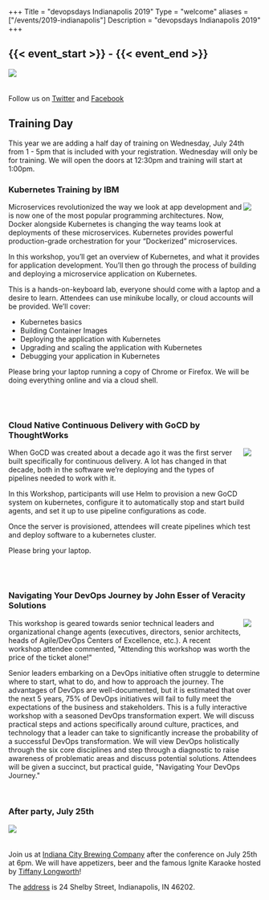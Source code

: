 +++
Title = "devopsdays Indianapolis 2019"
Type = "welcome"
aliases = ["/events/2019-indianapolis"]
Description = "devopsdays Indianapolis 2019"
+++

<h2>{{< event_start >}} - {{< event_end >}}</h2>

<img style="float: center; max-width: 500px; padding: 0px 20px 20px 0px" src="/events/2019-indianapolis/logo-square.jpg"></img>

Follow us on <a href="https://twitter.com/devopsdaysindy">Twitter</a> and <a href="https://www.facebook.com/devopsdaysindy/">Facebook</a>

<h2>Training Day</h2>
This year we are adding a half day of training on Wednesday, July 24th
from 1 - 5pm that is included with your registration. Wednesday will
only be for training. We will open the doors at 12:30pm and training
will start at 1:00pm.

<h3><b>Kubernetes Training by IBM</b></h3>
<img style="float: right; max-width: 200px; padding: 0px 20px 20px 0px" src="/img/sponsors/ibm.png"></img>
<p>
Microservices revolutionized the way we look at app development and is
now one of the most popular programming architectures. Now, Docker
alongside Kubernetes is changing the way teams look at deployments of
these microservices. Kubernetes provides powerful production-grade
orchestration for your “Dockerized” microservices.

In this workshop, you’ll get an overview of Kubernetes, and what it
provides for application development. You’ll then go through the process
of building and deploying a microservice application on Kubernetes.

This is a hands-on-keyboard lab, everyone should come with a laptop and
a desire to learn. Attendees can use minikube locally, or cloud accounts
will be provided. We’ll cover:

<ul>
<li>Kubernetes basics</li>
<li>Building Container Images</li>
<li>Deploying the application with Kubernetes</li>
<li>Upgrading and scaling the application with Kubernetes</li>
<li>Debugging your application in Kubernetes</li>
</ul>

Please bring your laptop running a copy of Chrome or Firefox. We will be
doing everything online and via a cloud shell.
</p>

<br/>
<br/>

<h3><b>Cloud Native Continuous Delivery with GoCD by ThoughtWorks</b></h3>
<img style="float: right; max-width: 200px; padding: 0px 20px 20px 0px" src="/img/sponsors/thoughtworks-gocd.png"></img>
<p>
When GoCD was created about a decade ago it was the first server built
specifically for continuous delivery. A lot has changed in that decade,
both in the software we’re deploying and the types of pipelines needed
to work with it.

In this Workshop, participants will use Helm to provision a new GoCD
system on kubernetes, configure it to automatically stop and start build
agents, and set it up to use pipeline configurations as code.

Once the server is provisioned, attendees will create pipelines which
test and deploy software to a kubernetes cluster.

Please bring your laptop.
</p>

<br/>
<br/>

<h3><b>Navigating Your DevOps Journey by John Esser of Veracity Solutions</b></h3>
<img style="float: right; max-width: 200px; padding: 0px 20px 20px 0px" src="/img/sponsors/veracity-solutions.png"></img>
<p>
This workshop is geared towards senior technical leaders and
organizational change agents (executives, directors, senior architects,
heads of Agile/DevOps Centers of Excellence, etc.). A recent workshop
attendee commented, "Attending this workshop was worth the price of the
ticket alone!"

Senior leaders embarking on a DevOps initiative often struggle to
determine where to start, what to do, and how to approach the journey.
The advantages of DevOps are well-documented, but it is estimated that
over the next 5 years, 75% of DevOps initiatives will fail to fully meet
the expectations of the business and stakeholders. This is a fully
interactive workshop with a seasoned DevOps transformation expert. We
will discuss practical steps and actions specifically around culture,
practices, and technology that a leader can take to significantly
increase the probability of a successful DevOps transformation. We will
view DevOps holistically through the six core disciplines and step
through a diagnostic to raise awareness of problematic areas and discuss
potential solutions. Attendees will be given a succinct, but practical
guide, "Navigating Your DevOps Journey."
</p>

<br/>

<h3><b>After party, July 25th</b></h3>
<img style="float: center; max-width: 800px; padding: 0px 20px 20px 0px" src="/events/2019-indianapolis/indiana_city_brewing_co.png"></img>
<p>
Join us at <a href="http://indianacitybeer.com/">Indiana City Brewing Company</a>
after the conference on July 25th at 6pm. We will have appetizers, beer
and the famous Ignite Karaoke hosted by <a href="https://twitter.com/thelongshanx">Tiffany Longworth</a>!

The <a href="https://goo.gl/maps/pNQd3TF792wKeNQE8">address</a> is 24 Shelby Street, Indianapolis, IN 46202.
</p>
